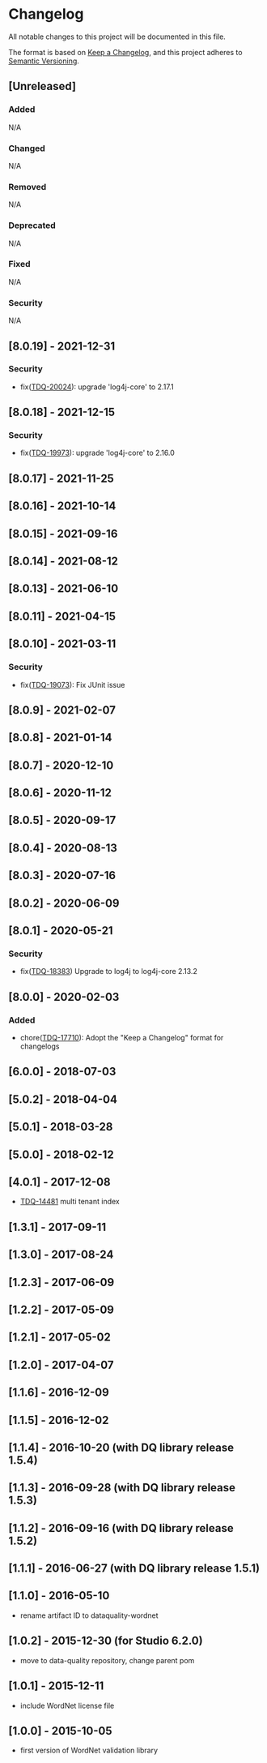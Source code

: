 # Changelog
All notable changes to this project will be documented in this file.

The format is based on [Keep a Changelog](https://keepachangelog.com/en/1.0.0/),
and this project adheres to [Semantic Versioning](https://semver.org/spec/v2.0.0.html).

## [Unreleased]
### Added
N/A
### Changed
N/A
### Removed
N/A
### Deprecated
N/A
### Fixed
N/A
### Security
N/A

## [8.0.19] - 2021-12-31
### Security
- fix([TDQ-20024](https://jira.talendforge.org/browse/TDQ-20024)): upgrade 'log4j-core' to 2.17.1

## [8.0.18] - 2021-12-15
### Security
- fix([TDQ-19973](https://jira.talendforge.org/browse/TDQ-19973)): upgrade 'log4j-core' to 2.16.0

## [8.0.17] - 2021-11-25

## [8.0.16] - 2021-10-14

## [8.0.15] - 2021-09-16

## [8.0.14] - 2021-08-12

## [8.0.13] - 2021-06-10

## [8.0.11] - 2021-04-15

## [8.0.10] - 2021-03-11
### Security
- fix([TDQ-19073](https://jira.talendforge.org/browse/TDQ-19073)): Fix JUnit issue

## [8.0.9] - 2021-02-07

## [8.0.8] - 2021-01-14

## [8.0.7] - 2020-12-10

## [8.0.6] - 2020-11-12

## [8.0.5] - 2020-09-17

## [8.0.4] - 2020-08-13

## [8.0.3] - 2020-07-16

## [8.0.2] - 2020-06-09

## [8.0.1] - 2020-05-21
### Security
- fix([TDQ-18383](https://jira.talendforge.org/browse/TDQ-18383)) Upgrade to log4j to log4j-core 2.13.2

## [8.0.0] - 2020-02-03
### Added
- chore([TDQ-17710](https://jira.talendforge.org/browse/TDQ-17710)): Adopt the "Keep a Changelog" format for changelogs

## [6.0.0] - 2018-07-03
## [5.0.2] - 2018-04-04
## [5.0.1] - 2018-03-28
## [5.0.0] - 2018-02-12
## [4.0.1] - 2017-12-08
- [TDQ-14481](https://jira.talendforge.org/browse/TDQ-14481) multi tenant index

## [1.3.1] - 2017-09-11
## [1.3.0] - 2017-08-24
## [1.2.3] - 2017-06-09
## [1.2.2] - 2017-05-09
## [1.2.1] - 2017-05-02
## [1.2.0] - 2017-04-07
## [1.1.6] - 2016-12-09
## [1.1.5] - 2016-12-02
## [1.1.4] - 2016-10-20 (with DQ library release 1.5.4)
## [1.1.3] - 2016-09-28 (with DQ library release 1.5.3)
## [1.1.2] - 2016-09-16 (with DQ library release 1.5.2)
## [1.1.1] - 2016-06-27 (with DQ library release 1.5.1)
## [1.1.0] - 2016-05-10
- rename artifact ID to dataquality-wordnet

## [1.0.2] - 2015-12-30 (for Studio 6.2.0)
- move to data-quality repository, change parent pom

## [1.0.1] - 2015-12-11
- include WordNet license file

## [1.0.0] - 2015-10-05
- first version of WordNet validation library
    
